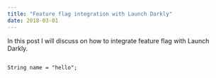 ```yaml
---
title: "Feature flag integration with Launch Darkly"
date: 2018-03-01
---
```


In this post I will discuss on how to integrate feature flag with Launch Darkly.







```

String name = "hello";

```